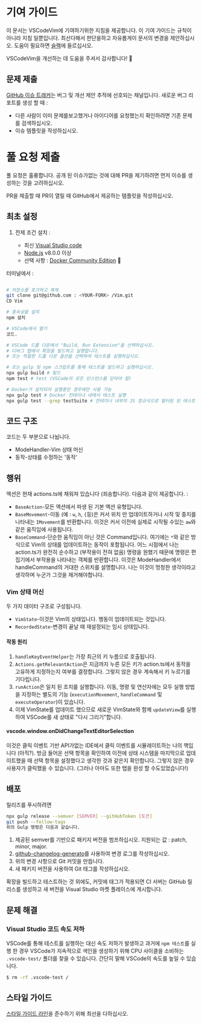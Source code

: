 # 기여 가이드
이 문서는 VSCodeVim에 기여하기위한 지침을 제공합니다. 이 기여 가이드는 규칙이 아니라 지침 일뿐입니다. 최선다해서 판단을하고 자유롭게이 문서의 변경을 제안하십시오. 도움이 필요하면 [슬랙](https://vscodevim.herokuapp.com/)에 들르십시오.

VSCodeVim을 개선하는 데 도움을 주셔서 감사합니다! 👏

## 문제 제출
[GitHub 이슈 트래커](https://github.com/VSCodeVim/Vim/issues)는 버그 및 개선 제안 추적에 선호되는 채널입니다. 
새로운 버그 리포트를 생성 할 때 :

- 다른 사람이 이미 문제를보고했거나 아이디어를 요청했는지 확인하려면 기존 문제를 검색하십시오.
- 이슈 템플릿을 작성하십시오.

# 풀 요청 제출
풀 요청은 훌륭합니다. 공개 된 이슈가없는 것에 대해 PR을 제기하려면 먼저 이슈를 생성하는 것을 고려하십시오.

PR을 제출할 때 PR이 열릴 때 GitHub에서 제공하는 템플릿을 작성하십시오.

## 최초 설정
1. 전제 조건 설치 :

    - 최신 [Visual Studio code](https://code.visualstudio.com/)
    - [Node.js](https://nodejs.org/) v8.0.0 이상
    - 선택 사항 : [Docker Community Edition](https://store.docker.com/search?type=edition&offering=community) 🐋


터미널에서 :
```bash

# 저장소를 포크하고 복제
git clone git@github.com : <YOUR-FORK> /Vim.git
CD Vim

# 종속성을 설치
npm 설치

# VSCode에서 열기
코드.

# VSCode 드롭 다운에서 "Build, Run Extension"을 선택하십시오.
# 디버그 탭에서 확장을 빌드하고 실행합니다.
# 또는 적절한 드롭 다운 옵션을 선택하여 테스트를 실행하십시오.

# 또는 gulp 및 npm 스크립트를 통해 테스트를 빌드하고 실행하십시오.
npx gulp build # 빌드
npm test # test (VSCode의 모든 인스턴스를 닫아야 함)

# Docker가 설치되어 실행중인 경우에만 사용 가능
npx gulp test # Docker 컨테이너 내에서 테스트 실행
npx gulp test --grep testSuite # 컨테이너 내부의 JS 정규식으로 필터링 된 테스트 / 스위트 만 실행
```

## 코드 구조
코드는 두 부분으로 나뉩니다.

- ModeHandler-Vim 상태 머신
- 동작-상태를 수정하는 '동작'

## 행위
액션은 현재 actions.ts에 채워져 있습니다 (죄송합니다). 다음과 같이 제공합니다. :

- `BaseAction`-모든 액션에서 파생 된 기본 액션 유형입니다.
- `BaseMovement`-이동 (예 : `w`, `h`, `{`등)은 커서 위치 만 업데이트하거나 시작 및 중지를 나타내는 `IMovement`를 반환합니다. 이것은 커서 이전에 실제로 시작될 수있는 `aw`와 같은 움직임에 사용됩니다.
- `BaseCommand`-단순한 움직임이 아닌 것은 Command입니다. 여기에는 `*`와 같은 방식으로 Vim의 상태를 업데이트하는 동작이 포함됩니다.
어느 시점에서 나는 action.ts가 완전히 순수하고 (부작용이 전혀 없음) 명령을 원했기 때문에 명령은 편집기에서 부작용을 나타내는 객체를 반환합니다. 이것은 ModeHandler에서 handleCommand의 거대한 스위치를 설명합니다. 나는 이것이 멍청한 생각이라고 생각하며 누군가 그것을 제거해야합니다.

### Vim 상태 머신
두 가지 데이터 구조로 구성됩니다.

- `VimState`-이것은 Vim의 상태입니다. 행동이 업데이트되는 것입니다.
- `RecordedState`-변경이 끝날 때 재설정되는 임시 상태입니다.
#### 작동 원리
1. `handleKeyEventHelper`는 가장 최근의 키 누름으로 호출됩니다.
2. `Actions.getRelevantAction`은 지금까지 누른 모든 키가 action.ts에서 동작을 고유하게 지정하는지 여부를 결정합니다. 그렇지 않은 경우 계속해서 키 누르기를 기다립니다.
3. `runAction`은 일치 된 조치를 실행합니다. 이동, 명령 및 연산자에는 모두 실행 방법을 지정하는 별도의 기능 (`executionMovement`, `handleCommand` 및 `executeOperator`)이 있습니다.
4. 이제 VimState를 업데이트 했으므로 새로운 VimState와 함께 `updateView`를 실행하여 VSCode를 새 상태로 "다시 그리기"합니다.


#### vscode.window.onDidChangeTextEditorSelection

이것은 클릭 이벤트 기반 API가없는 IDE에서 클릭 이벤트를 시뮬레이트하는 나의 핵입니다 (아직?). 방금 들어온 선택 항목을 확인하여 이전에 상태 시스템을 마지막으로 업데이트했을 때 선택 항목을 설정했다고 생각한 것과 같은지 확인합니다. 그렇지 않은 경우 사용자가 클릭했을 수 있습니다. (그러나 아마도 또한  탭을 완성 할 수도있었습니다!)

## 배포
릴리즈를 푸시하려면

```bash
npx gulp release --semver [SEMVER] --gitHubToken [토큰]
git push --follow-tags
위의 Gulp 명령은 다음과 같습니다.
```

1. 제공된 semver를 기반으로 패키지 버전을 범프하십시오. 지원되는 값 : patch, minor, major.
2. [github-changelog-generato](https://github.com/github-changelog-generator/github-changelog-generator)를 사용하여 변경 로그를 작성하십시오.
3. 위의 변경 사항으로 Git 커밋을 만듭니다.
4. 새 패키지 버전을 사용하여 Git 태그를 작성하십시오.

확장을 빌드하고 테스트하는 것 외에도, 커밋에 태그가 적용되면 CI 서버는 GitHub 릴리스를 생성하고 새 버전을 Visual Studio 마켓 플레이스에 게시합니다.

## 문제 해결

### Visual Studio 코드 속도 저하
VSCode를 통해 테스트를 실행하는 대신 속도 저하가 발생하고 과거에 `npm 테스트`를 실행 한 경우 VSCode가 지속적으로 색인을 생성하기 위해 CPU 사이클을 소비하는 `.vscode-test/` 폴더를 찾을 수 있습니다. 간단히 말해 VSCode의 속도를 높일 수 있습니다.

```bash
$ rm -rf .vscode-test /
```

## 스타일 가이드
[스타일 가이드 라인](https://github.com/VSCodeVim/Vim/blob/master/STYLE.md)을 준수하기 위해 최선을 다하십시오.